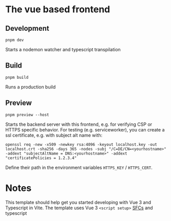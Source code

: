 # The vue based frontend

## Development
```
pnpm dev
```
Starts a nodemon watcher and typescript transpilation

## Build
```
pnpm build
```
Runs a production build

## Preview
```
pnpm preview --host
```
Starts the backend server with this frontend, e.g. for verifying CSP or HTTPS specific behavior.
For testing (e.g. serviceworker), you can create a ssl certificate, e.g. with subject alt name with:
 ```
 openssl req -new -x509 -newkey rsa:4096 -keyout localhost.key -out localhost.crt -sha256 -days 365 -nodes -subj "/C=DE/CN=<yourhostname>" -addext "subjectAltName = DNS:<yourhostname>" -addext "certificatePolicies = 1.2.3.4"
 ```
 Define their path in the environment variables `HTTPS_KEY` / `HTTPS_CERT`.

# Notes
This template should help get you started developing with Vue 3 and Typescript in Vite. The template uses Vue 3 `<script setup>` [SFCs](https://v3.vuejs.org/api/sfc-script-setup.html#sfc-script-setup) and typescript
